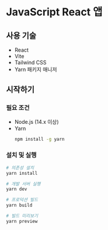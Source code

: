 # JavaScript React 앱

## 사용 기술
- React
- Vite
- Tailwind CSS
- Yarn 패키지 매니저

## 시작하기

### 필요 조건
- Node.js (14.x 이상)
- Yarn
  ```bash
  npm install -g yarn
  ```

### 설치 및 실행
```bash
# 의존성 설치
yarn install

# 개발 서버 실행
yarn dev

# 프로덕션 빌드
yarn build

# 빌드 미리보기
yarn preview
```
